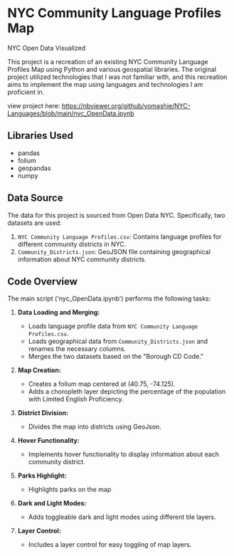 # NYC Community Language Profiles Map
NYC Open Data Visualized 

This project is a recreation of an existing NYC Community Language Profiles Map using Python and various geospatial libraries. The original project utilized technologies that I was not familiar with, and this recreation aims to implement the map using languages and technologies I am proficient in.

view project here: 
https://nbviewer.org/github/yomashie/NYC-Languages/blob/main/nyc_OpenData.ipynb


## Libraries Used
- pandas
- folium
- geopandas
- numpy

## Data Source
The data for this project is sourced from Open Data NYC. Specifically, two datasets are used:
1. `NYC Community Language Profiles.csv`: Contains language profiles for different community districts in NYC.
2. `Community_Districts.json`: GeoJSON file containing geographical information about NYC community districts.

## Code Overview
The main script ('nyc_OpenData.ipynb') performs the following tasks:

1. **Data Loading and Merging:**
   - Loads language profile data from `NYC Community Language Profiles.csv`.
   - Loads geographical data from `Community_Districts.json` and renames the necessary columns.
   - Merges the two datasets based on the "Borough CD Code."

2. **Map Creation:**
   - Creates a folium map centered at (40.75, -74.125).
   - Adds a choropleth layer depicting the percentage of the population with Limited English Proficiency.

3. **District Division:**
   - Divides the map into districts using GeoJson.

4. **Hover Functionality:**
   - Implements hover functionality to display information about each community district.

5. **Parks Highlight:**
   - Highlights parks on the map

6. **Dark and Light Modes:**
   - Adds toggleable dark and light modes using different tile layers.

7. **Layer Control:**
   - Includes a layer control for easy toggling of map layers.

